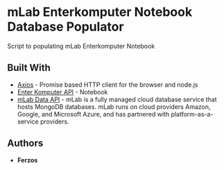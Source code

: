 # mLab Enterkomputer Notebook Database Populator

Script to populating mLab Enterkomputer Notebook

## Built With

* [Axios](https://github.com/axios/axios) - Promise based HTTP client for the browser and node.js
* [Enter Komputer API](https://enterkomputer.com/api/product/notebook.json) - Notebook
* [mLab Data API](http://docs.mlab.com/data-api//) - mLab is a fully managed cloud database service that hosts MongoDB databases. mLab runs on cloud providers Amazon, Google, and Microsoft Azure, and has partnered with platform-as-a-service providers.

## Authors
* **Ferzos**